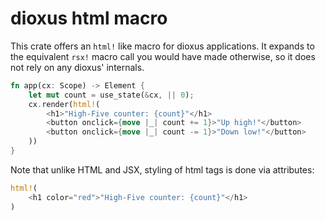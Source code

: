 
# dioxus html macro
This crate offers an `html!` like macro for 
dioxus applications. It expands to the equivalent `rsx!` macro
call you would have made otherwise, so it does not rely on any 
dioxus' internals. 
```rust
fn app(cx: Scope) -> Element {
    let mut count = use_state(&cx, || 0);
    cx.render(html!(
        <h1>"High-Five counter: {count}"</h1>
        <button onclick={move |_| count += 1}>"Up high!"</button>
        <button onclick={move |_| count -= 1}>"Down low!"</button>
    ))
}
```
Note that unlike HTML and JSX, styling of html tags is done via 
attributes: 
```rust
html!(
    <h1 color="red">"High-Five counter: {count}"</h1>
)
```
